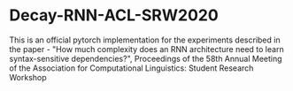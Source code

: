# Decay-RNN-ACL-SRW2020
This is an official pytorch implementation for the experiments described in the paper - "How much complexity does an RNN architecture need to learn syntax-sensitive dependencies?", Proceedings of the 58th Annual Meeting of the Association for Computational Linguistics: Student Research Workshop
